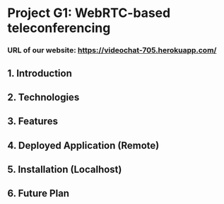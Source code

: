# **Project G1: WebRTC-based teleconferencing** 

### **URL of our website:** https://videochat-705.herokuapp.com/

## **1. Introduction**

## **2. Technologies**

## **3. Features**

## **4. Deployed Application (Remote)**

## **5. Installation (Localhost)**

## **6. Future Plan**

